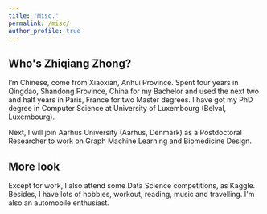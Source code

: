 ```yaml
---
title: "Misc."
permalink: /misc/
author_profile: true
---
```


## Who's Zhiqiang Zhong?
I’m Chinese, come from Xiaoxian, Anhui Province. 
Spent four years in Qingdao, Shandong Province, China for my Bachelor and used the next two and half years in Paris, France for two Master degrees. 
I have got my PhD degree in Computer Science at University of Luxembourg (Belval, Luxembourg). 

Next, I will join Aarhus University (Aarhus, Denmark) as a Postdoctoral Researcher to work on Graph Machine Learning and Biomedicine Design. 

## More look
Except for work, I also attend some Data Science competitions, as Kaggle. 
Besides, I have lots of hobbies, workout, reading, music and travelling. 
I'm also an automobile enthusiast.
